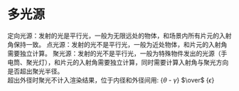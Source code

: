 # 多光源
定向光源：发射的光是平行光，一般为无限远处的物体，和场景内所有片元的入射角保持一致。
点光源：发射的光不是平行光，一般为近处物体，和片元的入射角需要独立计算。
聚光源：发射的光不是平行光，一般为特殊物件发出的光源（手电筒、聚光灯），和片元的入射角需要独立计算，同时需要计算入射角与聚光方向是否超出聚光半径。<br>
超出外径时聚光不计入渲染结果，位于内径和外径间用: {$\theta$ - $\gamma$} $\over$ {$\epsilon$}  
